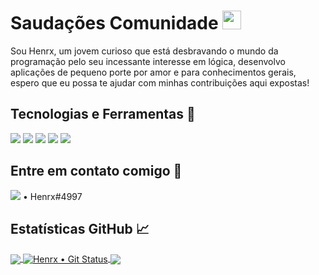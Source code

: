 # Saudações Comunidade <img src="https://raw.githubusercontent.com/MartinHeinz/MartinHeinz/master/wave.gif" width="30px">
Sou Henrx, um jovem curioso que está desbravando o mundo da programação pelo seu incessante interesse em lógica, desenvolvo aplicações de pequeno porte por amor e para conhecimentos gerais, espero que eu possa te ajudar com minhas contribuições aqui expostas!

## Tecnologias e Ferramentas 🔧
![](https://img.shields.io/badge/OS-Windows-informational?style=flat&logo=windows&logoColor=white&color=db0000)
![](https://img.shields.io/badge/Editor-Visual_Studio_Code-informational?style=flat&logo=visualstudiocode&logoColor=white&color=db0000)
![](https://img.shields.io/badge/Code-Lua-informational?style=flat&logo=lua&logoColor=white&color=db0000)
![](https://img.shields.io/badge/Code-Python-informational?style=flat&logo=python&logoColor=white&color=db0000)
![](https://img.shields.io/badge/Code-JavaScript-informational?style=flat&logo=javascript&logoColor=white&color=db0000)


## Entre em contato comigo 📨
![](https://img.shields.io/badge/Discord-Usuário-informational?style=flat&logo=discord&logoColor=white&color=db0000) • Henrx#4997

## Estatísticas GitHub 📈

<a href="https://github.com/Henrx/Henrx">
  <img align="center" src="https://github-readme-stats.vercel.app/api/top-langs/?username=MartinHeinz&hide=java,html&title_color=ffffff&text_color=c9cacc&icon_color=bf0606&bg_color=1d1f21" />
</a>
<a href="https://github.com/Henrx/Henrx">
  <img align="center" src="https://github-readme-stats.vercel.app/api?username=Henrx&show_icons=true&line_height=27&count_private=true&title_color=ffffff&text_color=c9cacc&icon_color=bf0606&bg_color=1d1f21" alt="Henrx • Git Status" />
</a>

<a href="https://github.com/Henrx/fivem">
  <img align="center" src="https://github-readme-stats.vercel.app/api/pin/?username=MartinHeinz&repo=python-project-blueprint&title_color=ffffff&text_color=c9cacc&icon_color=bf0606&bg_color=1d1f21" />
</a>
